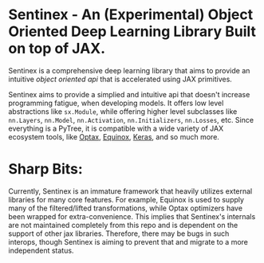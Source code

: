 # Sentinex - An (Experimental) Object Oriented Deep Learning Library Built on top of JAX.

Sentinex is a comprehensive deep learning library that aims to provide an intuitive *object oriented api* that is accelerated using JAX primitives.

Sentinex aims to provide a simplied and intuitive api that doesn't increase programming fatigue, when developing models. It offers low level abstractions like ``sx.Module``, while offering higher level subclasses like ``nn.Layers``,
``nn.Model``, ``nn.Activation``, ``nn.Initializers``, ``nn.Losses``, etc. Since everything is a PyTree, it is compatible with a wide variety of JAX ecosystem tools, like [Optax](https://optax.readthedocs.io/en/latest/index.html), [Equinox](https://docs.kidger.site/equinox/), [Keras](https://keras.io/about/), and so much more.

# Sharp Bits:
Currently, Sentinex is an immature framework that heavily utilizes external libraries for many core features. For example, Equinox is used to supply many of the filtered/lifted transformations, while Optax optimizers have been wrapped for extra-convenience.
This implies that Sentinex's internals are not maintained completely from this repo and is dependent on the support of other jax libraries. Therefore, there may be bugs in such interops, though Sentinex is aiming to prevent that and migrate to a more
independent status.
